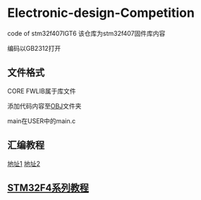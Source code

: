 # Electronic-design-Competition
code of stm32f407IGT6
该仓库为stm32f407固件库内容

编码以GB2312打开

## 文件格式
CORE FWLIB属于库文件

添加代码内容至[OBJ](./OBJ)文件夹

main在USER中的main.c

## 汇编教程
[地址1](https://dosasm.github.io/docs/notes-njupt/%E6%B1%87%E7%BC%96%E8%AF%AD%E8%A8%80%E6%8C%87%E4%BB%A4%E9%9B%86)
[地址2](https://www.w3cschool.cn/assembly/assembly-stack.html)

## [STM32F4系列教程](https://dengjin.blog.csdn.net/article/details/108050011)
